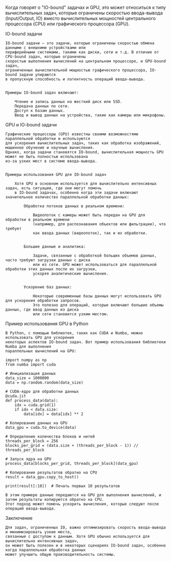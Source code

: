 
Когда говорят о "IO-bound" задачах и GPU, это может относиться к типу вычислительных задач,
которые ограничены скоростью ввода-вывода (Input/Output, IO) вместо вычислительных мощностей
центрального процессора (CPU) или графического процессора (GPU).


IO-bound задачи

    IO-bound задачи — это задачи, которые ограничены скоростью обмена данными с внешними устройствами или
    периферийными системами, такими как диски, сети и т.д. В отличие от CPU-bound задач, которые ограничены
    скоростью выполнения вычислений на центральном процессоре, и GPU-bound задач,
    ограниченных вычислительной мощностью графического процессора, IO-bound задачи упираются
    в пропускную способность и латентность операций ввода-вывода.


    Примеры IO-bound задач включают:

        Чтение и запись данных на жесткий диск или SSD.
        Передача данных по сети.
        Доступ к базам данных.
        Ввод и вывод данных на устройства, такие как камеры или микрофоны.


GPU и IO-bound задачи

    Графические процессоры (GPU) известны своими возможностями параллельной обработки и используются
    для ускорения вычислительных задач, таких как обработка изображений, машинное обучение и научные вычисления.
    Однако, когда задачи становятся IO-bound, вычислительная мощность GPU может не быть полностью использована
    из-за узких мест в системе ввода-вывода.


    Примеры использования GPU для IO-bound задач

        Хотя GPU в основном используется для вычислительно интенсивных задач, есть ситуации, где они могут помочь
        в IO-bound задачах, особенно когда эти задачи включают значительное количество параллельной обработки данных:

            Обработка потоков данных в реальном времени:

                Видеопоток с камеры может быть передан на GPU для обработки в реальном времени
                (например, для распознавания объектов или фильтрации), что требует
                как ввода данных (видеопоток), так и их обработки.


            Большие данные и аналитика:

                Задачи, связанные с обработкой больших объемов данных, часто требуют загрузки данных с диска
                или из сети. GPU может использоваться для параллельной обработки этих данных после их загрузки,
                ускоряя аналитические вычисления.


            Ускорение баз данных:

                Некоторые современные базы данных могут использовать GPU для ускорения обработки запросов.
                Это полезно для операций, которые включают большие объемы данных, где ввод данных из диска
                или сети становится узким местом.


Пример использования GPU в Python

    В Python, с помощью библиотек, таких как CUDA и Numba, можно использовать GPU для ускорения
    некоторых аспектов IO-bound задач. Вот пример использования библиотеки Numba для выполнения
    параллельных вычислений на GPU:

    import numpy as np
    from numba import cuda

    # Инициализация данных
    data_size = 1000000
    data = np.random.random(data_size)

    # CUDA-ядро для обработки данных
    @cuda.jit
    def process_data(data):
        idx = cuda.grid(1)
        if idx < data.size:
            data[idx] = data[idx] ** 2

    # Копирование данных на GPU
    data_gpu = cuda.to_device(data)

    # Определение количества блоков и нитей
    threads_per_block = 256
    blocks_per_grid = (data.size + (threads_per_block - 1)) // threads_per_block

    # Запуск ядра на GPU
    process_data[blocks_per_grid, threads_per_block](data_gpu)

    # Копирование результатов обратно на CPU
    result = data_gpu.copy_to_host()

    print(result[:10])  # Печать первых 10 результатов

    В этом примере данные передаются на GPU для выполнения вычислений, и затем результаты копируются обратно на CPU.
    Этот подход может помочь ускорить вычисления, которые следуют после операций ввода-вывода.



Заключение

    Для задач, ограниченных IO, важно оптимизировать скорость ввода-вывода и минимизировать узкие места,
    связанные с доступом к данным. Хотя GPU обычно используется для вычислительно интенсивных задач,
    он может быть полезен и в некоторых сценариях IO-bound задач, особенно когда параллельная обработка данных
    может улучшить общую производительность системы.

